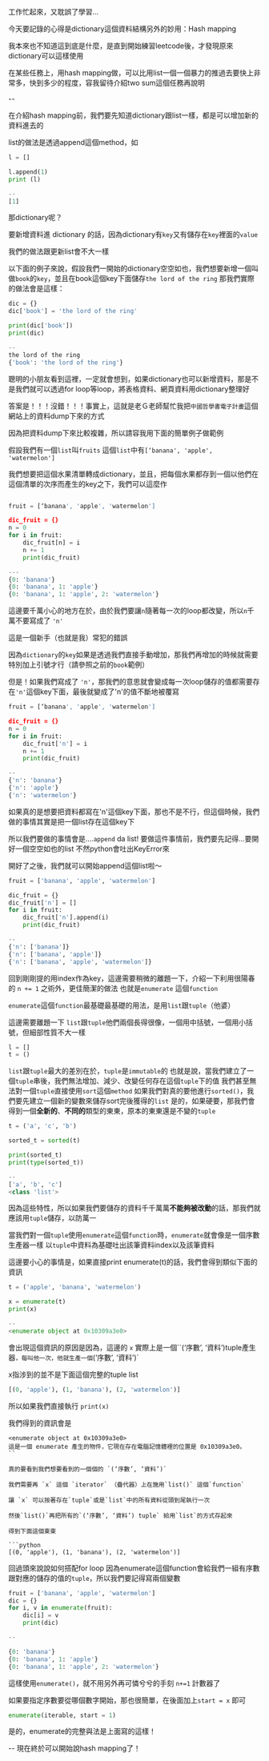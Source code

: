 工作忙起來，又耽誤了學習...

今天要記錄的心得是dictionary這個資料結構另外的妙用：Hash mapping

我本來也不知道這到底是什麼，是直到開始練習leetcode後，才發現原來dictionary可以這樣使用

在某些任務上，用hash mapping做，可以比用list一個一個暴力的推過去要快上非常多，快到多少的程度，容我留待介紹two sum這個任務再說明

--

在介紹hash mapping前，我們要先知道dictionary跟list一樣，都是可以增加新的資料進去的

list的做法是透過append這個method，如

```python
l = []

l.append(1)
print (l)

--
[1]

```

那dictionary呢？

要新增資料進 dictionary 的話，因為dictionary有`key`又有儲存在`key`裡面的`value`

我們的做法跟更新list會不大一樣

以下面的例子來說，假設我們一開始的dictionary空空如也，我們想要新增一個叫做`book`的`key`，並且在book這個key下面儲存`the lord of the ring`
那我們實際的做法會是這樣：

```python
dic = {}
dic['book'] = 'the lord of the ring'

print(dic['book'])
print(dic)

--
the lord of the ring
{'book': 'the lord of the ring'}
```

聰明的小朋友看到這裡，一定就會想到，如果dictionary也可以新增資料，那是不是我們就可以透過for loop等loop，將表格資料、網頁資料用dictionary整理好

答案是！！！沒錯！！！事實上，這就是老Ｇ老師幫忙我把`中國哲學書電子計畫`這個網站上的資料dump下來的方式

因為把資料dump下來比較複雜，所以請容我用下面的簡單例子做範例


假設我們有一個`list`叫`fruits`
這個`list`中有`[‘banana', 'apple', 'watermelon']`

我們想要把這個水果清單轉成dictionary，並且，把每個水果都存到一個以他們在這個清單的次序而產生的key之下，我們可以這麼作

```python

fruit = [‘banana', 'apple', 'watermelon']

dic_fruit = {}
n = 0
for i in fruit:
    dic_fruit[n] = i
    n += 1
    print(dic_fruit)

---
{0: 'banana'}
{0: 'banana', 1: 'apple'}
{0: 'banana', 1: 'apple', 2: 'watermelon'}

``` 

這邊要千萬小心的地方在於，由於我們要讓`n`隨著每一次的loop都改變，所以`n`千萬不要寫成了 `'n'`

這是一個新手（也就是我）常犯的錯誤

因為`dictionary`的`key`如果是透過我們直接手動增加，那我們再增加的時候就需要特別加上引號才行（請參照之前的`book`範例）

但是！如果我們寫成了 `'n'`，那我們的意思就會變成每一次loop儲存的值都需要存在`'n'`這個key下面，最後就變成了'n'的值不斷地被覆寫

```python
fruit = [‘banana', 'apple', 'watermelon']

dic_fruit = {}
n = 0
for i in fruit:
    dic_fruit['n'] = i
    n += 1
    print(dic_fruit)

--
{'n': 'banana'}
{'n': 'apple'}
{'n': 'watermelon'}

```

如果真的是想要把資料都寫在'n'這個key下面，那也不是不行，但這個時候，我們做的事情其實是把一個list存在這個key下

所以我們要做的事情會是....`append` da list!
要做這件事情前，我們要先記得...要開好一個空空如也的list
不然python會吐出KeyError來

開好了之後，我們就可以開始append這個list啦～

```python
fruit = ['banana', 'apple', 'watermelon']

dic_fruit = {}
dic_fruit['n'] = []
for i in fruit:
    dic_fruit['n'].append(i)
    print(dic_fruit)

--
{'n': ['banana']}
{'n': ['banana', 'apple']}
{'n': ['banana', 'apple', 'watermelon']}

```

回到剛剛提的用index作為key，這邊需要稍微的離題一下，介紹一下利用很陽春的 `n += 1` 之術外，更佳簡潔的做法
也就是`enumerate` 這個`function`


`enumerate`這個`function`最基礎最基礎的用法，是用`list`跟`tuple`（他婆）

這邊需要離題一下
`list`跟`tuple`他們兩個長得很像，一個用中括號，一個用小括號，但細部性質不大一樣
```python
l = []
t = ()
```

`list`跟`tuple`最大的差別在於，`tuple`是`immutable`的
也就是說，當我們建立了一個`tuple`串後，我們無法增加、減少、改變任何存在這個`tuple`下的值
我們甚至無法對一個`tuple`直接使用`sort`這個`method`
如果我們對真的要他進行`sorted()`，我們要先建立一個新的變數來儲存sort完後獲得的`list`
是的，如果硬要，那我們會得到一個**全新的**、**不同的**類型的東東，原本的東東還是不變的`tuple`

```python
t = ('a', 'c', 'b')

sorted_t = sorted(t)

print(sorted_t)
print(type(sorted_t))

--
['a', 'b', 'c']
<class 'list'>

```
因為這些特性，所以如果我們要儲存的資料千千萬萬**不能夠被改動**的話，那我們就應該用`tuple`儲存，以防萬一


當我們對一個`tuple`使用`enumerate`這個`function`時，`enumerate`就會像是一個序數生產器一樣
以`tuple`中資料為基礎吐出該筆資料index以及該筆資料

這邊要小心的事情是，如果直接print enumerate(t)的話，我們會得到類似下面的資訊

```python
t = ('apple', 'banana', 'watermelon')

x = enumerate(t)
print(x)

--
<enumerate object at 0x10309a3e0>

```
會出現這個資訊的原因是因為，這邊的 `x` 實際上是一個``(‘序數’, ‘資料’)tuple產生器`，每叫他一次，他就生產一個`(‘序數’, ‘資料’)` 

x指涉到的並不是下面這個完整的tuple list

```python
[(0, 'apple'), (1, 'banana'), (2, 'watermelon')]
```

所以如果我們直接執行 `print(x)`

我們得到的資訊會是

```
<enumerate object at 0x10309a3e0>
這是一個 enumerate 產生的物件，它現在存在電腦記憶體裡的位置是 0x10309a3e0。
``

真的要看到我們想要看到的一個個的 `(‘序數’, ‘資料’)` 

我們需要再 `x` 這個 `iterator` （疊代器）上在施用`list()` 這個`function`

讓 `x` 可以按著存在`tuple`或是`list`中的所有資料從頭到尾執行一次

然後`list()`再把所有的`(‘序數’, ‘資料’) tuple` 給用`list`的方式存起來

得到下面這個東東

```python
[(0, 'apple'), (1, 'banana'), (2, 'watermelon')]
```


回過頭來說說如何搭配for loop
因為enumerate這個function會給我們一組有序數跟對應的儲存的值的`tuple`，所以我們要記得寫兩個變數

```python
fruit = ['banana', 'apple', 'watermelon']
dic = {}
for i, v in enumerate(fruit):
    dic[i] = v
    print(dic)

--

{0: 'banana'}
{0: 'banana', 1: 'apple'}
{0: 'banana', 1: 'apple', 2: 'watermelon'}

```

這樣使用`enumerate()`，就不用另外再可憐兮兮的手刻 `n+=1` 計數器了

如果要指定序數要從哪個數字開始，那也很簡單，在後面加上`start = x` 即可


```python
enumerate(iterable, start = 1)
```

是的，enumerate的完整與法是上面寫的這樣！

--
現在終於可以開始說hash mapping了！

